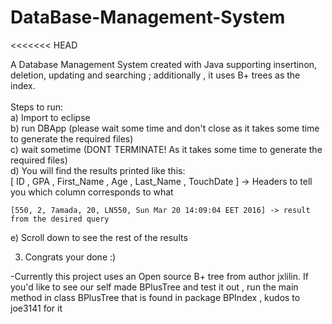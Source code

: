 # DataBase-Management-System
<<<<<<< HEAD

A Database Management System created with Java supporting insertinon, deletion, updating and searching ; additionally , it uses B+ trees as the index. </br>
</br>
 Steps to run:</br>
  a) Import to eclipse</br>
  b) run DBApp (please wait some time and don't close as it takes some time to generate the required files)  </br>
  c) wait sometime (DONT TERMINATE! As it takes some time to generate the required files) </br>
  d) You will find the results printed like this:</br>
    	[ ID ,  GPA ,  First_Name ,  Age ,  Last_Name ,  TouchDate ] -> Headers to tell you which column corresponds to what

	[550, 2, 7amada, 20, LN550, Sun Mar 20 14:09:04 EET 2016] -> result from the desired query
  e) Scroll down to see the rest of the results </br>

3) Congrats your done :) </br>

-Currently this project uses an Open source B+ tree from author jxlilin. If you'd like to see our self made BPlusTree and test it out , run the main method in class BPlusTree that is found in package BPIndex , kudos to joe3141 for it </br>
